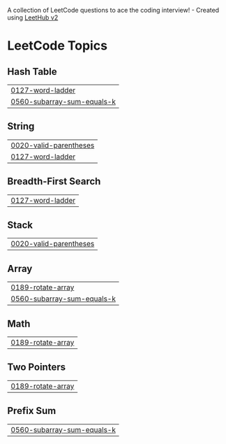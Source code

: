 A collection of LeetCode questions to ace the coding interview! - Created using [LeetHub v2](https://github.com/arunbhardwaj/LeetHub-2.0)
<!---LeetCode Topics Start-->
# LeetCode Topics
## Hash Table
|  |
| ------- |
| [0127-word-ladder](https://github.com/SrishtiKalra/Leetcode/tree/master/0127-word-ladder) |
| [0560-subarray-sum-equals-k](https://github.com/SrishtiKalra/Leetcode/tree/master/0560-subarray-sum-equals-k) |
## String
|  |
| ------- |
| [0020-valid-parentheses](https://github.com/SrishtiKalra/Leetcode/tree/master/0020-valid-parentheses) |
| [0127-word-ladder](https://github.com/SrishtiKalra/Leetcode/tree/master/0127-word-ladder) |
## Breadth-First Search
|  |
| ------- |
| [0127-word-ladder](https://github.com/SrishtiKalra/Leetcode/tree/master/0127-word-ladder) |
## Stack
|  |
| ------- |
| [0020-valid-parentheses](https://github.com/SrishtiKalra/Leetcode/tree/master/0020-valid-parentheses) |
## Array
|  |
| ------- |
| [0189-rotate-array](https://github.com/SrishtiKalra/Leetcode/tree/master/0189-rotate-array) |
| [0560-subarray-sum-equals-k](https://github.com/SrishtiKalra/Leetcode/tree/master/0560-subarray-sum-equals-k) |
## Math
|  |
| ------- |
| [0189-rotate-array](https://github.com/SrishtiKalra/Leetcode/tree/master/0189-rotate-array) |
## Two Pointers
|  |
| ------- |
| [0189-rotate-array](https://github.com/SrishtiKalra/Leetcode/tree/master/0189-rotate-array) |
## Prefix Sum
|  |
| ------- |
| [0560-subarray-sum-equals-k](https://github.com/SrishtiKalra/Leetcode/tree/master/0560-subarray-sum-equals-k) |
<!---LeetCode Topics End-->